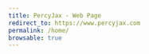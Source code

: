 ```yaml
---
title: PercyJax - Web Page
redirect_to: https://www.percyjax.com
permalink: /home/
browsable: true
---
```

